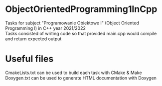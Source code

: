 # ObjectOrientedProgramming1InCpp
Tasks for subject "Programowanie Obiektowe I" (Object Oriented Programming I) in C++ year 2021/2022 <br>
Tasks consisted of writing code so that provided main.cpp would compile and return expected output

# Useful files
CmakeLists.txt can be used to build each task with CMake & Make <br>
Doxygen.txt can be used to generate HTML documentation with Doxygen
